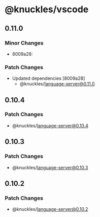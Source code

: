 # @knuckles/vscode

## 0.11.0

### Minor Changes

- 8009a28:

### Patch Changes

- Updated dependencies [8009a28]
  - @knuckles/language-server@0.11.0

## 0.10.4

### Patch Changes

- @knuckles/language-server@0.10.4

## 0.10.3

### Patch Changes

- @knuckles/language-server@0.10.3

## 0.10.2

### Patch Changes

- @knuckles/language-server@0.10.2
